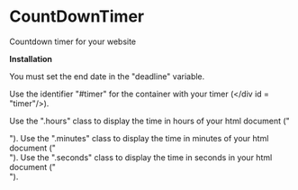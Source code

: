 # CountDownTimer
Countdown timer for your website

**Installation**

You must set the end date in the "deadline" variable.

Use the identifier "#timer" for the container with your timer (</div id = "timer"/>).
  
Use the ".hours" class to display the time in hours of your html document ("<div class = "hours">").
Use the ".minutes" class to display the time in minutes of your html document ("<div class = "minutes">").
Use the ".seconds" class to display the time in seconds in your html document ("<div class = "seconds">").
